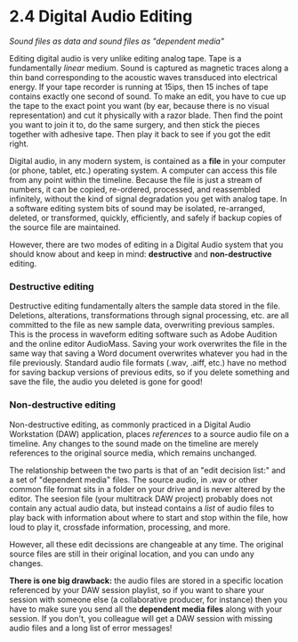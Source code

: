 <link href="../../markdown.css" rel="stylesheet"></link> 

# 2.4 Digital Audio Editing
*Sound files as data and sound files as "dependent media"*

Editing digital audio is very unlike editing analog tape. Tape is a fundamentally *linear* medium. Sound is captured as magnetic traces along a thin band corresponding to the acoustic waves transduced into electrical energy. If your tape recorder is running at 15ips, then 15 inches of tape contains exactly one second of sound. To make an edit, you have to cue up the tape to the exact point you want (by ear, because there is no visual representation) and cut it physically with a razor blade. Then find the point you want to join it to, do the same surgery, and then stick the pieces together with adhesive tape. Then play it back to see if you got the edit right.

Digital audio, in any modern system, is contained as a **file** in your computer (or phone, tablet, etc.) operating system. A computer can access this file from any point within the timeline. Because the file is just a stream of numbers, it can be copied, re-ordered, processed, and reassembled infinitely, without the kind of signal degradation you get with analog tape. In a software editing system bits of sound may be isolated, re-arranged, deleted, or transformed, quickly, efficiently, and safely if backup copies of the source file are maintained.

However, there are two modes of editing in a Digital Audio system that you should know about and keep in mind: **destructive** and **non-destructive** editing.

### Destructive editing

Destructive editing fundamentally alters the sample data stored in the file. Deletions, alterations, transformations through signal processing, etc. are all committed to the file as new sample data, overwriting previous samples. This is the process in waveform editing software such as Adobe Audition and the online editor AudioMass. Saving your work overwrites the file in the same way that saving a Word document overwrites whatever you had in the file previously. Standard audio file formats (.wav, .aiff, etc.) have no method for saving backup versions of previous edits, so if you delete something and save the file, the audio you deleted is gone for good!

### Non-destructive editing

Non-destructive editing, as commonly practiced in a Digital Audio Workstation (DAW) application, places *references* to a source audio file on a timeline. Any changes to the sound made on the timeline are merely references to the original source media, which remains unchanged. 

The relationship between the two parts is that of an "edit decision list:" and a set of "dependent media" files. The source audio, in .wav or other common file format sits in a folder on your drive and is never altered by the editor. The seesion file (your multitrack DAW project) probably does not contain any actual audio data, but instead contains a *list* of audio files to play back with information about where to start and stop within the file, how loud to play it, crossfade information, processing, and more. 

However, all these edit decissions are changeable at any time. The original source files are still in their original location, and you can undo any changes. 

**There is one big drawback:** the audio files are stored in a specific location referenced by your DAW session playlist, so if you want to share your session with someone else (a collaborative producer, for instance) then you have to make sure you send all the **dependent media files** along with your session. If you don't, you colleague will get a DAW session with missing audio files and a long list of error messages!